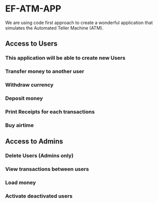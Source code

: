 # EF-ATM-APP
We are using code first approach to create a wonderful application that simulates the Automated Teller Machine (ATM).
## Access to Users
### This application will be able to create new Users
### Transfer money to another user
### Withdraw currency
### Deposit money
### Print Receipts for each transactions
### Buy airtime
## Access to Admins
### Delete Users (Admins only)
### View transactions between users
### Load money
### Activate deactivated users
